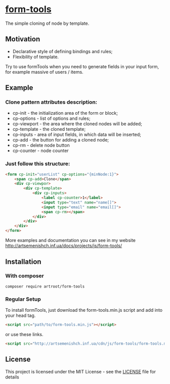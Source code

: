 # [form-tools](http://artsemenishch.inf.ua/docs/projects/js/form-tools)

The simple cloning of node by template.

## Motivation

* Declarative style of defining bindings and rules;
* Flexibility of template.

Try to use formTools when you need to generate fields in your input form, for example massive of users / items.


## Example

### Clone pattern attributes description: 

- cp-init - the initialization area of the form or block;
- cp-options - list of options and rules;
- cp-viewport - the area where the cloned nodes will be added;
- cp-template - the cloned template;
- cp-inputs - area of input fields, in which data will be inserted;
- cp-add - the button for adding a cloned node;
- cp-rm - delete node button
- cp-counter - node counter


### Just follow this structure:

```html
<form cp-init="userList" cp-options="{minNode:1}">
	<span cp-add>Clone</span>
	<div cp-viewpor>
		<div cp-template>
			<div cp-inputs>
	  			<label cp-counter>1</label>
	    		<input type="text" name="name[]">
	    		<input type="email" name="email[]">
	    		<span cp-rm></span>
			</div>
		</div>
	</div>
</form>
```

More examples and documentation you can see in my website http://artsemenishch.inf.ua/docs/projects/js/form-tools/


## Installation

### With composer 

`composer require artroot/form-tools`

### Regular Setup
To install formTools, just download the form-tools.min.js script and add into your head tag.

```html
<script src="path/to/form-tools.min.js"></script>
```

or use these links.

```html
<script src="http://artsemenishch.inf.ua/cdn/js/form-tools/form-tools.min.js"></script>
```


## License

This project is licensed under the MIT License - see the [LICENSE](LICENSE) file for details
